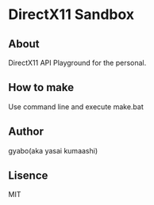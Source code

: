 # DirectX11 Sandbox

## About

DirectX11 API Playground for the personal.

## How to make

Use command line and execute make.bat


## Author

gyabo(aka yasai kumaashi)

## Lisence

MIT

